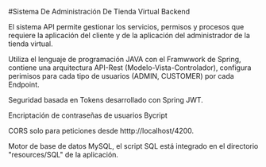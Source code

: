 #Sistema De Administración De Tienda Virtual Backend

El sistema API permite gestionar los servicios, permisos y procesos que requiere la aplicación del cliente y de la aplicación del administrador de la tienda virtual.

Utiliza el lenguaje de programación JAVA con el Framwwork de Spring, contiene una arquitectura API-Rest (Modelo-Vista-Controlador),
configura perimisos para cada tipo de usuarios (ADMIN, CUSTOMER) por cada Endpoint.

Seguridad basada en Tokens desarrollado con Spring JWT.

Encriptación de contraseñas de usuarios Bycript

CORS solo para peticiones desde htttp://localhost/4200.

Motor de base de datos MySQL, el script SQL está integrado en el directorio "resources/SQL" de la aplicación.

